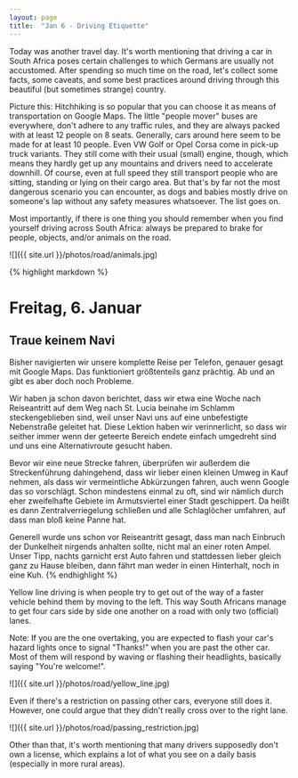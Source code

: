 ```yaml
---
layout: page
title:  "Jan 6 - Driving Etiquette"
---
```


Today was another travel day. It's worth mentioning that driving a car in South Africa poses certain challenges to which Germans are usually not accustomed. After spending so much time on the road, let's collect some facts, some caveats, and some best practices around driving through this beautiful (but sometimes strange) country.

Picture this:
Hitchhiking is so popular that you can choose it as means of transportation on Google Maps. The little "people mover" buses are everywhere, don't adhere to any traffic rules, and they are always packed with at least 12 people on 8 seats. Generally, cars around here seem to be made for at least 10 people. Even VW Golf or Opel Corsa come in pick-up truck variants. They still come with their usual (small) engine, though, which means they hardly get up any mountains and drivers need to accelerate downhill. Of course, even at full speed they still transport people who are sitting, standing or lying on their cargo area. But that's by far not the most dangerous scenario you can encounter, as dogs and babies mostly drive on someone's lap without any safety measures whatsoever. The list goes on.

Most importantly, if there is one thing you should remember when you find yourself driving across South Africa: always be prepared to brake for people, objects, and/or animals on the road.

![]({{ site.url }}/photos/road/animals.jpg)

{% highlight markdown %}
# Freitag, 6. Januar
## Traue keinem Navi

Bisher navigierten wir unsere komplette Reise per Telefon, genauer gesagt mit Google Maps. Das funktioniert größtenteils ganz prächtig. Ab und an gibt es aber doch noch Probleme.

Wir haben ja schon davon berichtet, dass wir etwa eine Woche nach Reiseantritt auf dem Weg nach St. Lucia beinahe im Schlamm steckengeblieben sind, weil unser Navi uns auf eine unbefestigte Nebenstraße geleitet hat.
Diese Lektion haben wir verinnerlicht, so dass wir seither immer wenn der geteerte Bereich endete einfach umgedreht sind und uns eine Alternativroute gesucht haben.

Bevor wir eine neue Strecke fahren, überprüfen wir außerdem die Streckenführung dahingehend, dass wir lieber einen kleinen Umweg in Kauf nehmen, als dass wir vermeintliche Abkürzungen fahren, auch wenn Google das so vorschlägt. Schon mindestens einmal zu oft, sind wir nämlich durch eher zweifelhafte Gebiete im Armutsviertel einer Stadt geschippert. Da heißt es dann Zentralverriegelung schließen und alle Schlaglöcher umfahren, auf dass man bloß keine Panne hat.

Generell wurde uns schon vor Reiseantritt gesagt, dass man nach Einbruch der Dunkelheit nirgends anhalten sollte, nicht mal an einer roten Ampel. Unser Tipp, nachts garnicht erst Auto fahren und stattdessen lieber gleich ganz zu Hause bleiben, dann fährt man weder in einen Hinterhalt, noch in eine Kuh.
{% endhighlight %}

Yellow line driving is when people try to get out of the way of a faster vehicle behind them by moving to the left. This way South Africans manage to get four cars side by side one another on a road with only two (official) lanes.

Note: If you are the one overtaking, you are expected to flash your car's hazard lights once to signal "Thanks!" when you are past the other car. Most of them will respond by waving or flashing their headlights, basically saying "You're welcome!".

![]({{ site.url }}/photos/road/yellow_line.jpg)

Even if there's a restriction on passing other cars, everyone still does it. However, one could argue that they didn't really cross over to the right lane.

![]({{ site.url }}/photos/road/passing_restriction.jpg)

Other than that, it's worth mentioning that many drivers supposedly don't own a license, which explains a lot of what you see on a daily basis (especially in more rural areas).
